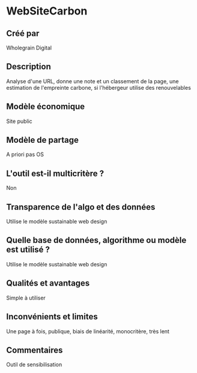# WebSiteCarbon

## Créé par

Wholegrain Digital

## Description

Analyse d'une URL, donne une note et un classement de la page, une estimation de l'empreinte carbone, si l'hébergeur utilise des renouvelables

## Modèle économique

Site public

## Modèle de partage

A priori pas OS

## L'outil est-il multicritère ?

Non

## Transparence de l'algo et des données

Utilise le modèle sustainable web design

## Quelle base de données, algorithme ou modèle est utilisé ?

Utilise le modèle sustainable web design

## Qualités et avantages

Simple à utiliser 

## Inconvénients et limites

Une page à fois, publique, biais de linéarité, monocritère, très  lent

## Commentaires

Outil de sensibilisation 

